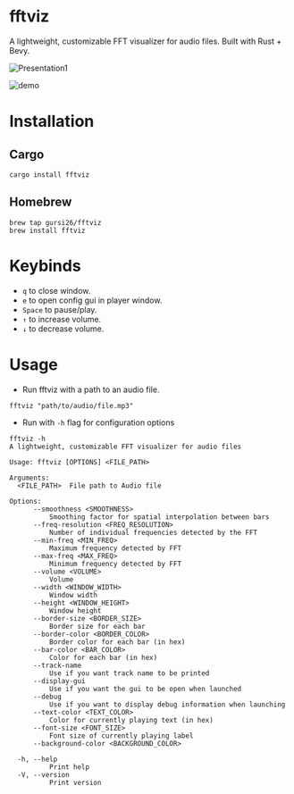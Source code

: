 # fftviz
A lightweight, customizable FFT visualizer for audio files. Built with Rust + Bevy.

![Presentation1](https://github.com/gursi26/fftviz/assets/75204369/590f0021-1aa3-44a1-9396-c0daf4af4080)

![demo](https://github.com/gursi26/fftviz/assets/75204369/9f78622f-705e-499f-a981-7aa110f0b2ca)


# Installation

## Cargo
```
cargo install fftviz
```

## Homebrew
```
brew tap gursi26/fftviz
brew install fftviz
```

# Keybinds
- `q` to close window.
- `e` to open config gui in player window.
- `Space` to pause/play.
- `↑` to increase volume.
- `↓` to decrease volume.

# Usage
- Run fftviz with a path to an audio file.
```
fftviz "path/to/audio/file.mp3"
```

- Run with `-h` flag for configuration options
```
fftviz -h
A lightweight, customizable FFT visualizer for audio files

Usage: fftviz [OPTIONS] <FILE_PATH>

Arguments:
  <FILE_PATH>  File path to Audio file

Options:
      --smoothness <SMOOTHNESS>
          Smoothing factor for spatial interpolation between bars
      --freq-resolution <FREQ_RESOLUTION>
          Number of individual frequencies detected by the FFT
      --min-freq <MIN_FREQ>
          Maximum frequency detected by FFT
      --max-freq <MAX_FREQ>
          Minimum frequency detected by FFT
      --volume <VOLUME>
          Volume
      --width <WINDOW_WIDTH>
          Window width
      --height <WINDOW_HEIGHT>
          Window height
      --border-size <BORDER_SIZE>
          Border size for each bar
      --border-color <BORDER_COLOR>
          Border color for each bar (in hex)
      --bar-color <BAR_COLOR>
          Color for each bar (in hex)
      --track-name
          Use if you want track name to be printed
      --display-gui
          Use if you want the gui to be open when launched
      --debug
          Use if you want to display debug information when launching
      --text-color <TEXT_COLOR>
          Color for currently playing text (in hex)
      --font-size <FONT_SIZE>
          Font size of currently playing label
      --background-color <BACKGROUND_COLOR>

  -h, --help
          Print help
  -V, --version
          Print version
```
